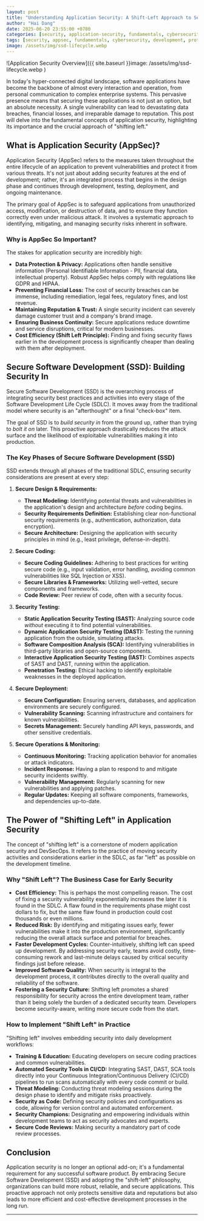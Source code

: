 ```yaml
---
layout: post
title: "Understanding Application Security: A Shift-Left Approach to Secure Software Development"
author: "Hai Dang"
date: 2025-06-20 23:55:00 +0700
categories: [security, application-security, fundamentals, cybersecurity, ssd, shift-left]
tags: [security, appsec, fundamentals, cybersecurity, development, protection, sdlc, shift-left, secure-coding, testing]
image: /assets/img/ssd-lifecycle.webp 
---
```


![Application Security Overview]({{ site.baseurl }}image: /assets/img/ssd-lifecycle.webp )

In today's hyper-connected digital landscape, software applications have become the backbone of almost every interaction and operation, from personal communication to complex enterprise systems. This pervasive presence means that securing these applications is not just an option, but an absolute necessity. A single vulnerability can lead to devastating data breaches, financial losses, and irreparable damage to reputation. This post will delve into the fundamental concepts of application security, highlighting its importance and the crucial approach of "shifting left."

## What is Application Security (AppSec)?

Application Security (AppSec) refers to the measures taken throughout the entire lifecycle of an application to prevent vulnerabilities and protect it from various threats. It's not just about adding security features at the end of development; rather, it's an integrated process that begins in the design phase and continues through development, testing, deployment, and ongoing maintenance.

The primary goal of AppSec is to safeguard applications from unauthorized access, modification, or destruction of data, and to ensure they function correctly even under malicious attack. It involves a systematic approach to identifying, mitigating, and managing security risks inherent in software.

### Why is AppSec So Important?

The stakes for application security are incredibly high:

* **Data Protection & Privacy:** Applications often handle sensitive information (Personal Identifiable Information - PII, financial data, intellectual property). Robust AppSec helps comply with regulations like GDPR and HIPAA.
* **Preventing Financial Loss:** The cost of security breaches can be immense, including remediation, legal fees, regulatory fines, and lost revenue.
* **Maintaining Reputation & Trust:** A single security incident can severely damage customer trust and a company's brand image.
* **Ensuring Business Continuity:** Secure applications reduce downtime and service disruptions, critical for modern businesses.
* **Cost Efficiency (Shift Left Principle):** Finding and fixing security flaws earlier in the development process is significantly cheaper than dealing with them after deployment.

## Secure Software Development (SSD): Building Security In

Secure Software Development (SSD) is the overarching process of integrating security best practices and activities into every stage of the Software Development Life Cycle (SDLC). It moves away from the traditional model where security is an "afterthought" or a final "check-box" item.

The goal of SSD is to *build security in* from the ground up, rather than trying to *bolt it on* later. This proactive approach drastically reduces the attack surface and the likelihood of exploitable vulnerabilities making it into production.

### The Key Phases of Secure Software Development (SSD)

SSD extends through all phases of the traditional SDLC, ensuring security considerations are present at every step:

1.  **Secure Design & Requirements:**
    * **Threat Modeling:** Identifying potential threats and vulnerabilities in the application's design and architecture *before* coding begins.
    * **Security Requirements Definition:** Establishing clear non-functional security requirements (e.g., authentication, authorization, data encryption).
    * **Secure Architecture:** Designing the application with security principles in mind (e.g., least privilege, defense-in-depth).

2.  **Secure Coding:**
    * **Secure Coding Guidelines:** Adhering to best practices for writing secure code (e.g., input validation, error handling, avoiding common vulnerabilities like SQL Injection or XSS).
    * **Secure Libraries & Frameworks:** Utilizing well-vetted, secure components and frameworks.
    * **Code Review:** Peer review of code, often with a security focus.

3.  **Security Testing:**
    * **Static Application Security Testing (SAST):** Analyzing source code *without* executing it to find potential vulnerabilities.
    * **Dynamic Application Security Testing (DAST):** Testing the running application from the outside, simulating attacks.
    * **Software Composition Analysis (SCA):** Identifying vulnerabilities in third-party libraries and open-source components.
    * **Interactive Application Security Testing (IAST):** Combines aspects of SAST and DAST, running within the application.
    * **Penetration Testing:** Ethical hacking to identify exploitable weaknesses in the deployed application.

4.  **Secure Deployment:**
    * **Secure Configuration:** Ensuring servers, databases, and application environments are securely configured.
    * **Vulnerability Scanning:** Scanning infrastructure and containers for known vulnerabilities.
    * **Secrets Management:** Securely handling API keys, passwords, and other sensitive credentials.

5.  **Secure Operations & Monitoring:**
    * **Continuous Monitoring:** Tracking application behavior for anomalies or attack indicators.
    * **Incident Response:** Having a plan to respond to and mitigate security incidents swiftly.
    * **Vulnerability Management:** Regularly scanning for new vulnerabilities and applying patches.
    * **Regular Updates:** Keeping all software components, frameworks, and dependencies up-to-date.

## The Power of "Shifting Left" in Application Security

The concept of "shifting left" is a cornerstone of modern application security and DevSecOps. It refers to the practice of moving security activities and considerations earlier in the SDLC, as far "left" as possible on the development timeline.

### Why "Shift Left"? The Business Case for Early Security

* **Cost Efficiency:** This is perhaps the most compelling reason. The cost of fixing a security vulnerability exponentially increases the later it is found in the SDLC. A flaw found in the requirements phase might cost dollars to fix, but the same flaw found in production could cost thousands or even millions.
* **Reduced Risk:** By identifying and mitigating issues early, fewer vulnerabilities make it into the production environment, significantly reducing the overall attack surface and potential for breaches.
* **Faster Development Cycles:** Counter-intuitively, shifting left can speed up development. By addressing security early, teams avoid costly, time-consuming rework and last-minute delays caused by critical security findings just before release.
* **Improved Software Quality:** When security is integral to the development process, it contributes directly to the overall quality and reliability of the software.
* **Fostering a Security Culture:** Shifting left promotes a shared responsibility for security across the entire development team, rather than it being solely the burden of a dedicated security team. Developers become security-aware, writing more secure code from the start.

### How to Implement "Shift Left" in Practice

"Shifting left" involves embedding security into daily development workflows:

* **Training & Education:** Educating developers on secure coding practices and common vulnerabilities.
* **Automated Security Tools in CI/CD:** Integrating SAST, DAST, SCA tools directly into your Continuous Integration/Continuous Delivery (CI/CD) pipelines to run scans automatically with every code commit or build.
* **Threat Modeling:** Conducting threat modeling sessions during the design phase to identify and mitigate risks proactively.
* **Security as Code:** Defining security policies and configurations as code, allowing for version control and automated enforcement.
* **Security Champions:** Designating and empowering individuals within development teams to act as security advocates and experts.
* **Secure Code Reviews:** Making security a mandatory part of code review processes.

## Conclusion

Application security is no longer an optional add-on; it's a fundamental requirement for any successful software product. By embracing Secure Software Development (SSD) and adopting the "shift-left" philosophy, organizations can build more robust, reliable, and secure applications. This proactive approach not only protects sensitive data and reputations but also leads to more efficient and cost-effective development processes in the long run.

---